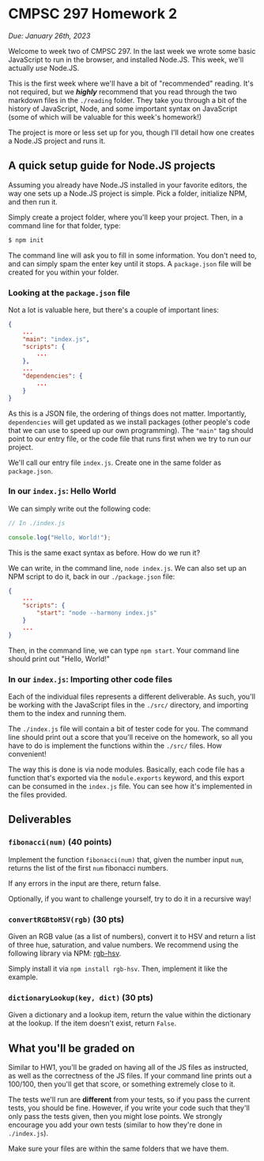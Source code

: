 # CMPSC 297 Homework 2

_Due: January 26th, 2023_

Welcome to week two of CMPSC 297. In the last week we wrote some basic
JavaScript to run in the browser, and installed Node.JS. This week, we'll
actually _use_ Node.JS.

This is the first week where we'll have a bit of "recommended" reading. It's not
required, but we **_highly_** recommend that you read through the two markdown
files in the `./reading` folder. They take you through a bit of the history of
JavaScript, Node, and some important syntax on JavaScript (some of which will be
valuable for this week's homework!)

The project is more or less set up for you, though I'll detail how one creates a
Node.JS project and runs it.

## A quick setup guide for Node.JS projects

Assuming you already have Node.JS installed in your favorite editors, the way
one sets up a Node.JS project is simple. Pick a folder, initialize NPM, and then
run it.

Simply create a project folder, where you'll keep your project. Then, in a
command line for that folder, type:

```bash
$ npm init
```

The command line will ask you to fill in some information. You don't need to,
and can simply spam the enter key until it stops. A `package.json` file will be
created for you within your folder.

### Looking at the `package.json` file

Not a lot is valuable here, but there's a couple of important lines:

```json
{
    ...
    "main": "index.js",
    "scripts": {
        ...
    },
    ...
    "dependencies": {
        ...
    }
}
```

As this is a JSON file, the ordering of things does not matter. Importantly,
`dependencies` will get updated as we install packages (other people's code that
we can use to speed up our own programming). The `"main"` tag should point to
our entry file, or the code file that runs first when we try to run our project.

We'll call our entry file `index.js`. Create one in the same folder as
`package.json`.

### In our `index.js`: Hello World

We can simply write out the following code:

```js
// In ./index.js

console.log("Hello, World!");
```

This is the same exact syntax as before. How do we run it?

We can write, in the command line, `node index.js`. We can also set up an NPM
script to do it, back in our `./package.json` file:

```json
{
    ...
    "scripts": {
        "start": "node --harmony index.js"
    }
    ...
}
```

Then, in the command line, we can type `npm start`. Your command line should
print out "Hello, World!"

### In our `index.js`: Importing other code files

Each of the individual files represents a different deliverable. As such, you'll
be working with the JavaScript files in the `./src/` directory, and importing
them to the index and running them.

The `./index.js` file will contain a bit of tester code for you. The command
line should print out a score that you'll receive on the homework, so all you
have to do is implement the functions within the `./src/` files. How convenient!

The way this is done is via node modules. Basically, each code file has a
function that's exported via the `module.exports` keyword, and this export can
be consumed in the `index.js` file. You can see how it's implemented in the
files provided.

## Deliverables

### `fibonacci(num)` (40 points)

Implement the function `fibonacci(num)` that, given the number input `num`,
returns the list of the first `num` fibonacci numbers.

If any errors in the input are there, return false.

Optionally, if you want to challenge yourself, try to do it in a recursive way!

### `convertRGBtoHSV(rgb)` (30 pts)

Given an RGB value (as a list of numbers), convert it to HSV and return a list
of three hue, saturation, and value numbers. We recommend using the following
library via NPM: [rgb-hsv](https://www.npmjs.com/package/rgb-hsv).

Simply install it via `npm install rgb-hsv`. Then, implement it like the
example.

### `dictionaryLookup(key, dict)` (30 pts)

Given a dictionary and a lookup item, return the value within the dictionary at
the lookup. If the item doesn't exist, return `False`.

## What you'll be graded on

Similar to HW1, you'll be graded on having all of the JS files as instructed, as
well as the correctness of the JS files. If your command line prints out a
100/100, then you'll get that score, or something extremely close to it.

The tests we'll run are **different** from your tests, so if you pass the
current tests, you should be fine. However, if you write your code such that
they'll only pass the tests given, then you might lose points. We strongly
encourage you add your own tests (similar to how they're done in `./index.js`).

Make sure your files are within the same folders that we have them.
